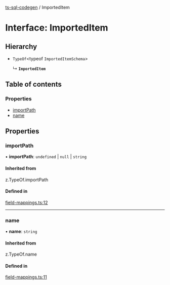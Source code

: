 [ts-sql-codegen](../README.md) / ImportedItem

# Interface: ImportedItem

## Hierarchy

- `TypeOf`<typeof `ImportedItemSchema`\>

  ↳ **`ImportedItem`**

## Table of contents

### Properties

- [importPath](ImportedItem.md#importpath)
- [name](ImportedItem.md#name)

## Properties

### importPath

• **importPath**: `undefined` \| ``null`` \| `string`

#### Inherited from

z.TypeOf.importPath

#### Defined in

[field-mappings.ts:12](https://github.com/lorefnon/ts-sql-codegen/blob/17dd361/src/field-mappings.ts#L12)

___

### name

• **name**: `string`

#### Inherited from

z.TypeOf.name

#### Defined in

[field-mappings.ts:11](https://github.com/lorefnon/ts-sql-codegen/blob/17dd361/src/field-mappings.ts#L11)
